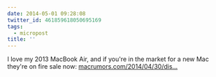 ```yaml
---
date: 2014-05-01 09:28:08
twitter_id: 461859618050695169
tags:
  - micropost
title: ''
---
```


I love my 2013 MacBook Air, and if you're in the market for a new Mac they're on fire sale now: [macrumors.com/2014/04/30/dis…](http://www.macrumors.com/2014/04/30/discounts-2013-macbook-air/)
